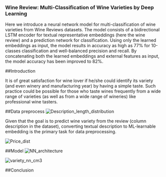 ### Wine Review: Multi-Classification of Wine Varieties by Deep Learning
Here we introduce a neural network model for multi-classification of wine varieties from Wine Reviews datasets. The model consists of a bidirectional LSTM encoder for textual representative embeddings (here the wine review) and a prediction network for classification. Using only the learned embeddings as input, the model results in accuracy as high as 77% for 10-classes classification and well-balanced precision and recall. By concatenating both the learned embeddings and external features as input, the model accuracy has been improved to 82%.

##Introduction

It is of great satisfaction for wine lover if he/she could identify its variety (and even winery and manufacturing year) by having a simple taste. Such practice could be possible for those who taste wines frequently from a wide range of varieties (as well as from a wide range of wineries) like professional wine tasters. 

##Data preprocess
![Description_length_distribution](https://user-images.githubusercontent.com/34787111/60202040-a4918b80-97fe-11e9-8b3e-e5e1e81422c1.png)

Given that the goal is to predict wine variety from the review (column description in the dataset), converting textual description to ML-learnable embedding is the primary task for data preprocessing. 

![Price_dist](https://user-images.githubusercontent.com/34787111/60202059-ac513000-97fe-11e9-98ae-9b0e400f9a0d.png)

##Model
![NN_architecture](https://user-images.githubusercontent.com/34787111/60202610-c93a3300-97ff-11e9-80f1-a19dbaeec831.png)



![variety_nn_cm3](https://user-images.githubusercontent.com/34787111/60202622-ce977d80-97ff-11e9-95da-a541f3bc503c.png)

##Conclusion





